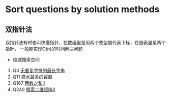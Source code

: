 # Sort questions by solution methods
## 双指针法
双指针法有时也叫快慢指针，在数组里是用两个整型值代表下标，在链表里是两个指针，
一般能实现O(n)的时间解决问题
* 缩减搜索空间 

1. Q3 [无重复字符的最长字串](https://leetcode-cn.com/problems/longest-substring-without-repeating-characters/) 
2. Q11 [盛水最多的容器](https://leetcode-cn.com/problems/container-with-most-water/)
3. Q167 [两数之和II](https://leetcode-cn.com/problems/two-sum-ii-input-array-is-sorted/)
4. Q240 [搜索二维矩阵II](https://leetcode-cn.com/problems/search-a-2d-matrix-ii/)
